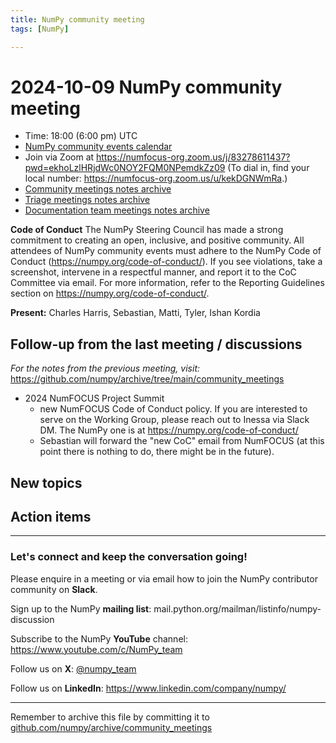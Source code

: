 ```yaml
---
title: NumPy community meeting
tags: [NumPy]

---
```


# 2024-10-09 NumPy community meeting

- Time: 18:00 (6:00 pm) UTC
- [NumPy community events calendar](https://scientific-python.org/calendars/)
- Join via Zoom at https://numfocus-org.zoom.us/j/83278611437?pwd=ekhoLzlHRjdWc0NOY2FQM0NPemdkZz09 (To dial in, find your local number: https://numfocus-org.zoom.us/u/kekDGNWmRa.)
- [Community meetings notes archive](https://github.com/numpy/archive/tree/main/community_meetings)
- [Triage meetings notes archive](https://github.com/numpy/archive/tree/master/triage_meetings)
- [Documentation team meetings notes archive](https://github.com/numpy/archive/tree/main/docs_team_meetings)

**Code of Conduct**
The NumPy Steering Council has made a strong commitment to creating an open, inclusive, and positive community. 
All attendees of NumPy community events must adhere to the NumPy Code of Conduct (https://numpy.org/code-of-conduct/). 
If you see violations, take a screenshot, intervene in a respectful manner, and report it to the CoC Committee via email. For more information, refer to the Reporting Guidelines section on https://numpy.org/code-of-conduct/.

**Present:** Charles Harris, Sebastian, Matti, Tyler, Ishan Kordia

## Follow-up from the last meeting / discussions

_For the notes from the previous meeting, visit:_ https://github.com/numpy/archive/tree/main/community_meetings 

- 2024 NumFOCUS Project Summit
    - new NumFOCUS Code of Conduct policy. If you are interested to serve on the Working Group, please reach out to Inessa via Slack DM. The NumPy one is at https://numpy.org/code-of-conduct/
    - Sebastian will forward the "new CoC" email from NumFOCUS (at this point there is nothing to do, there might be in the future).


## New topics




## Action items



---

### Let's connect and keep the conversation going!
Please enquire in a meeting or via email how to join the NumPy contributor community on **Slack**.

Sign up to the NumPy **mailing list**: mail.python.org/mailman/listinfo/numpy-discussion

Subscribe to the NumPy **YouTube** channel: https://www.youtube.com/c/NumPy_team

Follow us on **X**: [@numpy_team](https://twitter.com/numpy_team)

Follow us on **LinkedIn**: https://www.linkedin.com/company/numpy/

---
Remember to archive this file by committing it to [github.com/numpy/archive/community_meetings](https://github.com/numpy/archive/tree/main/community_meetings)
